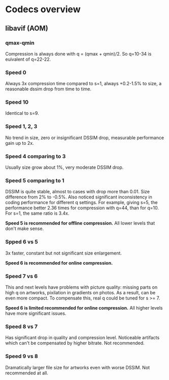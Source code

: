# Codecs overview

## libavif (AOM)

### qmax-qmin

Compression is always done with q = (qmax + qmin)/2.
So q=10-34 is euivalent of q=22-22.

### Speed 0

Always 3x compression time compared to s=1, always +0.2-1.5% to size,
a reasonable dssim drop from time to time.

### Speed 10

Identical to s=9.

### Speed 1, 2, 3

No trend in size, zero or insignificant DSSIM drop, measurable performance gain up to 2x.

### Speed 4 comparing to 3

Usually size grow about 1%, very moderate DSSIM drop.

### Speed 5 comparing to 1

DSSIM is quite stable, almost to cases with drop more than 0.01.
Size difference from 2% to -0.5%. Also noticed significant inconsistency
in coding performance for different q settings. For example,
giving s=5, the performance better 2.36 times for compression with q=44,
than for q=10. For s=1, the same ratio is 3.4x.

**Speed 5 is recommended for offline compression.**
All lower levels that don't make sense.


### Spped 6 vs 5

3x faster, constant but not significant size enlargement.

**Speed 6 is recommended for online compression.**

### Speed 7 vs 6

This and next levels have problems with picture quality: missing parts
on high q on artworks, pixilation in gradients on photos. As a result,
can be even more compact. To compensate this, real q could be tuned for s >= 7.

**Speed 6 is limited recommended for online compression.**
All higher levels have more significant issues.

### Speed 8 vs 7

Has significant drop in quality and compression level.
Noticeable artifacts which can't be compensated by higher bitrate.
Not recommended.

### Speed 9 vs 8

Dramatically larger file size for artworks even with worse DSSIM.
Not recommended at all.
